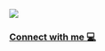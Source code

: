 ![](https://komarev.com/ghpvc/?username=prathambhandari&style=for-the-badge&color=grey)

### [Connect with me 💻](https://www.prathambhandari.xyz/)

<!--

### Namaste, I'm Pratham Bhandari

## I'm a Developer!
- 🌱 Ask me about Java & MERN Stack.
- 👯 I’m looking to collaborate with other Developers 
- ⚡ Fun fact: I love to Sing 
- 💬 Love traveling.
  
<br />
-->
<!--
### Web Technology and Programming Languages:
![My Skills](https://skillicons.dev/icons?i=html,css,js,ts,react,redux,nextjs,tailwind,sass,java,c,nodejs,mongodb)

### Cloud and Tools:

![My Skills](https://skillicons.dev/icons?i=aws,linux,docker,kubernetes,)
<hr />
-->



<!-- ![](http://github-profile-summary-cards.vercel.app/api/cards/profile-details?username=prathambhandari&theme=transparent)
![](http://github-profile-summary-cards.vercel.app/api/cards/repos-per-language?username=prathambhandari&theme=transparent)
![](http://github-profile-summary-cards.vercel.app/api/cards/most-commit-language?username=prathambhandari&theme=transparent)
![](http://github-profile-summary-cards.vercel.app/api/cards/stats?username=prathambhandari&theme=transparent)
![](http://github-profile-summary-cards.vercel.app/api/cards/productive-time?username=prathambhandari&theme=transparent)

-->




